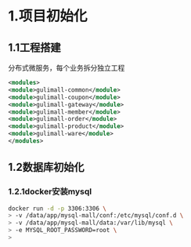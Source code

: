 # 1.项目初始化
## 1.1工程搭建
分布式微服务，每个业务拆分独立工程
```xml
<modules>  
<module>gulimall-common</module>  
<module>gulimall-coupon</module>  
<module>gulimall-gateway</module>  
<module>gulimall-member</module>  
<module>gulimall-order</module>  
<module>gulimall-product</module>  
<module>gulimall-ware</module>  
</modules>
```
## 1.2数据库初始化
### 1.2.1docker安装mysql
```bash
docker run -d -p 3306:3306 \
> -v /data/app/mysql-mall/conf:/etc/mysql/conf.d \
> -v /data/app/mysql-mall/data:/var/lib/mysql \
> -e MYSQL_ROOT_PASSWORD=root \
> 

```